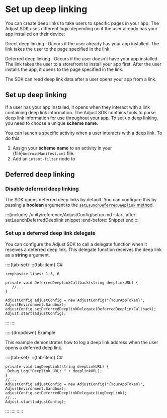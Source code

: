 # Set up deep linking

You can create deep links to take users to specific pages in your app. The Adjust SDK uses different logic depending on if the user already has your app installed on their device:

Direct deep linking
   : Occurs if the user already has your app installed. The link takes the user to the page specified in the link

Deferred deep linking
   : Occurs if the user doesn't have your app installed. The link takes the user to a storefront to install your app first. After the user installs the app, it opens to the page specified in the link.

The SDK can read deep link data after a user opens your app from a link.

## Set up deep linking

If a user has your app installed, it opens when they interact with a link containing deep link information. The Adjust SDK contains tools to parse deep link information for use throughout your app. To set up deep linking, you need to choose a unique **scheme name**.

You can launch a specific activity when a user interacts with a deep link. To do this:

1. Assign your **scheme name** to an activity in your {file}`AndroidManifest.xml` file.
2. Add an `intent-filter` node to 

## Deferred deep linking

### Disable deferred deep linking

The SDK opens deferred deep links by default. You can configure this by passing a **boolean** argument to the [`setLaunchDeferredDeeplink` method](unity-setLaunchDeferredDeeplink-invocation).

:::{include} /unity/reference/AdjustConfig/setup.md
:start-after: setLaunchDeferredDeeplink snippet
:end-before: Snippet end
:::

### Set up a deferred deep link delegate

You can configure the Adjust SDK to call a delegate function when it receives a deferred deep link. This delegate function receives the deep link as a **string** argument.

::::{tab-set}
:::{tab-item} C#
```{code-block} cs
:emphasize-lines: 1-3, 6

private void DeferredDeeplinkCallback(string deeplinkURL) {
   //...
}

AdjustConfig adjustConfig = new AdjustConfig("{YourAppToken}", AdjustEnvironment.Sandbox);
adjustConfig.setDeferredDeeplinkDelegate(DeferredDeeplinkCallback);
Adjust.start(adjustConfig);
```
:::
::::

:::::{dropdown} Example

This example demonstrates how to log a deep link address when the user opens a deferred deep link.

::::{tab-set}
:::{tab-item} C#
```{code-block} cs
private void LogDeepLink(string deepLinkURL) {
 Debug.Log("Deeplink URL: " + deeplinkURL);
}
//...
AdjustConfig adjustConfig = new AdjustConfig("{YourAppToken}", AdjustEnvironment.Sandbox);
adjustConfig.setDeferredDeeplinkDelegate(LogDeepLink);
//...
Adjust.start(adjustConfig);
```
:::
::::
:::::
